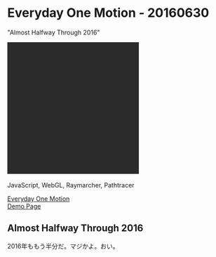 # Everyday One Motion - 20160630  

"Almost Halfway Through 2016"  

![](20160630.gif)  

JavaScript, WebGL, Raymarcher, Pathtracer  

[Everyday One Motion](http://motions.work/motion/292)  
[Demo Page](http://fms-cat-eom.github.io/20160630/dist)  

## Almost Halfway Through 2016

2016年ももう半分だ。マジかよ。おい。
